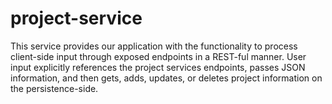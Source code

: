 # project-service
This service provides our application with the functionality to process client-side input through exposed endpoints in a REST-ful manner. User input explicitly references the project services endpoints, passes JSON information, and then gets, adds, updates, or deletes project information on the persistence-side.
